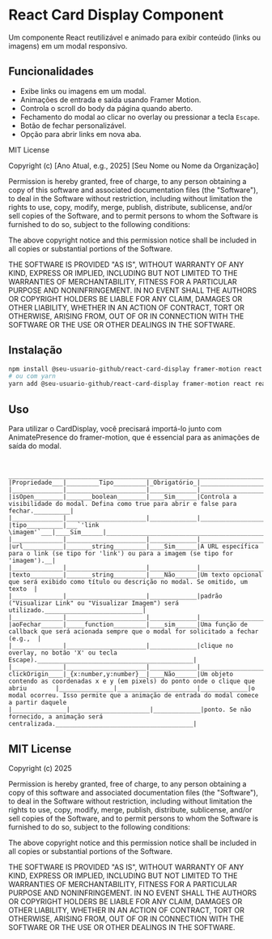# React Card Display Component

Um componente React reutilizável e animado para exibir conteúdo (links ou imagens) em um modal responsivo.

## Funcionalidades

* Exibe links ou imagens em um modal.
* Animações de entrada e saída usando Framer Motion.
* Controla o scroll do body da página quando aberto.
* Fechamento do modal ao clicar no overlay ou pressionar a tecla `Escape`.
* Botão de fechar personalizável.
* Opção para abrir links em nova aba.

MIT License

Copyright (c) [Ano Atual, e.g., 2025] [Seu Nome ou Nome da Organização]

Permission is hereby granted, free of charge, to any person obtaining a copy
of this software and associated documentation files (the "Software"), to deal
in the Software without restriction, including without limitation the rights
to use, copy, modify, merge, publish, distribute, sublicense, and/or sell
copies of the Software, and to permit persons to whom the Software is
furnished to do so, subject to the following conditions:

The above copyright notice and this permission notice shall be included in all
copies or substantial portions of the Software.

THE SOFTWARE IS PROVIDED "AS IS", WITHOUT WARRANTY OF ANY KIND, EXPRESS OR
IMPLIED, INCLUDING BUT NOT LIMITED TO THE WARRANTIES OF MERCHANTABILITY,
FITNESS FOR A PARTICULAR PURPOSE AND NONINFRINGEMENT. IN NO EVENT SHALL THE
AUTHORS OR COPYRIGHT HOLDERS BE LIABLE FOR ANY CLAIM, DAMAGES OR OTHER
LIABILITY, WHETHER IN AN ACTION OF CONTRACT, TORT OR OTHERWISE, ARISING FROM,
OUT OF OR IN CONNECTION WITH THE SOFTWARE OR THE USE OR OTHER DEALINGS IN THE
SOFTWARE.


## Instalação

```bash
npm install @seu-usuario-github/react-card-display framer-motion react react-dom
# ou com yarn
yarn add @seu-usuario-github/react-card-display framer-motion react react-dom
``` 

## Uso 

Para utilizar o CardDisplay, você precisará importá-lo junto com AnimatePresence do framer-motion, que é essencial para as animações de saída do modal.

## 
```
 ________________________________________________________________________________________________________________________________________________ 
|Propriedade___|_________Tipo_________|_Obrigatório_|_____________________________________Descrição______________________________________________|
|______________|______________________|_____________|____________________________________________________________________________________________|
|isOpen________|_______boolean________|____Sim______|Controla a visibilidade do modal. Defina como true para abrir e false para fechar.__________|
|______________|______________________|_____________|____________________________________________________________________________________________|
|tipo__________|___`'link \imagem'`___|____Sim______|____________________________________________________________________________________________|
|______________|______________________|_____________|____________________________________________________________________________________________|
|url___________|_______string_________|____Sim______|A URL específica para o link (se tipo for 'link') ou para a imagem (se tipo for 'imagem').__|
|______________|______________________|_____________|____________________________________________________________________________________________|
|texto_________|_______string_________|____Não______|Um texto opcional que será exibido como título ou descrição no modal. Se omitido, um texto  |
|______________|______________________|_____________|padrão ("Visualizar Link" ou "Visualizar Imagem") será utilizado.___________________________|
|______________|______________________|_____________|____________________________________________________________________________________________|
|aoFechar______|_____function_________|____sim______|Uma função de callback que será acionada sempre que o modal for solicitado a fechar (e.g.,  |
|______________|______________________|_____________|clique no overlay, no botão 'X' ou tecla Escape).___________________________________________|
|______________|______________________|_____________|____________________________________________________________________________________________|
clickOrigin____|_{x:number,y:number}__|____Não______|Um objeto contendo as coordenadas x e y (em pixels) do ponto onde o clique que abriu        |_______________|______________________|_____________|o modal ocorreu. Isso permite que a animação de entrada do modal comece a partir daquele    |_______________|______________________|_____________|ponto. Se não fornecido, a animação será centralizada.______________________________________|
```

## MIT License

Copyright (c) 2025 

Permission is hereby granted, free of charge, to any person obtaining a copy
of this software and associated documentation files (the "Software"), to deal
in the Software without restriction, including without limitation the rights
to use, copy, modify, merge, publish, distribute, sublicense, and/or sell
copies of the Software, and to permit persons to whom the Software is
furnished to do so, subject to the following conditions:

The above copyright notice and this permission notice shall be included in all
copies or substantial portions of the Software.

THE SOFTWARE IS PROVIDED "AS IS", WITHOUT WARRANTY OF ANY KIND, EXPRESS OR
IMPLIED, INCLUDING BUT NOT LIMITED TO THE WARRANTIES OF MERCHANTABILITY,
FITNESS FOR A PARTICULAR PURPOSE AND NONINFRINGEMENT. IN NO EVENT SHALL THE
AUTHORS OR COPYRIGHT HOLDERS BE LIABLE FOR ANY CLAIM, DAMAGES OR OTHER
LIABILITY, WHETHER IN AN ACTION OF CONTRACT, TORT OR OTHERWISE, ARISING FROM,
OUT OF OR IN CONNECTION WITH THE SOFTWARE OR THE USE OR OTHER DEALINGS IN THE
SOFTWARE.


